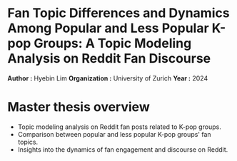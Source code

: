 # Fan Topic Differences and Dynamics Among Popular and Less Popular K-pop Groups: A Topic Modeling Analysis on Reddit Fan Discourse

**Author :** Hyebin Lim
**Organization :** University of Zurich
**Year :** 2024

# Master thesis overview
- Topic modeling analysis on Reddit fan posts related to K-pop groups.
- Comparison between popular and less popular K-pop groups' fan topics.
- Insights into the dynamics of fan engagement and discourse on Reddit.
